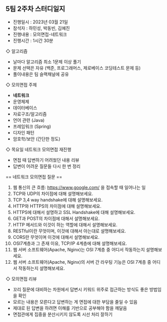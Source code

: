 
## 5팀 2주차 스터디일지

* 진행일시 : 2023년 03월 21일
* 참석자 : 하민성, 박동빈, 김예진
* 진행내용 : 모의면접-네트워크
* 진행시간 : 1시간 30분

◇ 알고리즘
- 날마다 알고리즘 최소 1문제 이상 풀기
- 문제 선택은 자유 (백준, 프로그래머스, 제로베이스 코딩테스트 문제 등)
- 풀이내용은 팀 슬랙채널에 공유

◇ 모의면접 주제
* **네트워크** 
* 운영체제 
* 데이터베이스 
* 자료구조/알고리즘
* 언어 관련 (Java)
* 프레임워크 (Spring)
* 디자인 패턴
* 암호학/보안 (간단한 정도)

◇ 목요일 네트워크 모의면접 재진행
- 면접 때 답변하기 어려웠던 내용 리뷰
- 답변이 어려운 질문들 다시 한 번 정리

== 네트워크 모의면접 질문 ==

1. 웹 통신의 큰 흐름: https://www.google.com/ 을 접속할 때 일어나는 일
2. TCP와 UDP의 차이점에 대해 설명해보세요.
3. TCP 3,4 way handshake에 대해 설명해보세요.
4. HTTP와 HTTPS의 차이점에 대해 설명해보세요.
5. HTTPS에 대해서 설명하고 SSL Handshake에 대해 설명해보세요.
6. GET과 POST의 차이점에 대해서 설명해보세요.
7. HTTP 메서드와 이것이 하는 역할에 대해서 설명해보세요.
8. RESTful이란 무엇이며, 이것에 대해서 아는대로 설명해보세요.
9. CORS란 무엇이며 이것에 대해서 설명해보세요.
10. OSI7계층과 그 존재 이유, TCP/IP 4계층에 대해 설명해보세요.
11. 웹 서버 소프트웨어(Apache, Nginx)는 OSI 7계층 중 어디서 작동하는지 설명해보세요.
12. 웹 서버 소프트웨어(Apache, Nginx)의 서버 간 라우팅 기능은 OSI 7계층 중 어디서 작동하는지 설명해보세요.


◇ 모의면접 리뷰
* 꼬리 질문에 대비하는 차원에서 답변시 키워드 위주로 접근하는 방식도 좋은 방법임을 확인
* 모르는 내용은 모른다고 답변하는 게 면접에 대한 부담을 줄일 수 있음
* 제대로 된 답변을 하려면 이해를 기반으로 공부해야 함을 깨달음
* 면접관에게 집중을 분산시키지 않도록 시선 처리 잘하기

